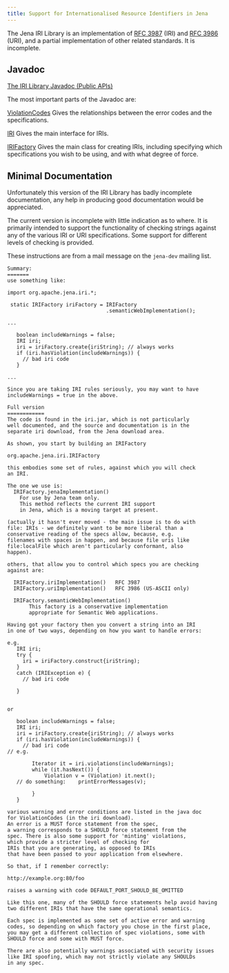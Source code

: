 ```yaml
---
title: Support for Internationalised Resource Identifiers in Jena
---
```


The Jena IRI Library is an implementation of [RFC 3987](http://www.ietf.org/rfc/rfc3987.txt) (IRI)
and [RFC 3986](http://www.ietf.org/rfc/rfc3986.txt) (URI),
and a partial implementation of other related standards. It is incomplete.

## Javadoc

[The IRI Library Javadoc (Public APIs)](TODO)

The most important parts of the Javadoc are:

[ViolationCodes](TODO)
Gives the relationships between the error codes and the
specifications.

[IRI](TODO)
Gives the main interface for IRIs.

[IRIFactory](TODO)
Gives the main class for creating IRIs, including specifying
which specifications you wish to be using, and with what degree of
force.

## Minimal Documentation

Unfortunately this version of the IRI Library has badly incomplete
documentation, any help in producing good documentation would be
appreciated.

The current version is incomplete with little indication as to
where. It is primarily intended to support the functionality of
checking strings against any of the various IRI or URI
specifications. Some support for different levels of checking is
provided.

These instructions are from a mail message on the `jena-dev` mailing
list.

    Summary:
    =======
    use something like:

    import org.apache.jena.iri.*;

     static IRIFactory iriFactory = IRIFactory
                                    .semanticWebImplementation();

    ...

       boolean includeWarnings = false;
       IRI iri;
       iri = iriFactory.create{iriString); // always works
       if (iri.hasViolation(includeWarnings)) {
         // bad iri code
       }

    ...

    Since you are taking IRI rules seriously, you may want to have
    includeWarnings = true in the above.

    Full version
    ============
    The code is found in the iri.jar, which is not particularly
    well documented, and the source and documentation is in the
    separate iri download, from the Jena download area.

    As shown, you start by building an IRIFactory

    org.apache.jena.iri.IRIFactory

    this embodies some set of rules, against which you will check
    an IRI.

    The one we use is:
      IRIFactory.jenaImplementation()
        For use by Jena team only.
        This method reflects the current IRI support
        in Jena, which is a moving target at present.

    (actually it hasn't ever moved - the main issue is to do with
    file: IRIs - we definitely want to be more liberal than a
    conservative reading of the specs allow, because, e.g.
    filenames with spaces in happen, and because file uris like
    file:localFile which aren't particularly conformant, also
    happen).

    others, that allow you to control which specs you are checking
    against are:

      IRIFactory.iriImplementation()   RFC 3987
      IRIFactory.uriImplementation()   RFC 3986 (US-ASCII only)

      IRIFactory.semanticWebImplementation()
           This factory is a conservative implementation
           appropriate for Semantic Web applications.

    Having got your factory then you convert a string into an IRI
    in one of two ways, depending on how you want to handle errors:

    e.g.
       IRI iri;
       try {
         iri = iriFactory.construct{iriString);
       }
       catch (IRIException e) {
         // bad iri code

       }


    or

       boolean includeWarnings = false;
       IRI iri;
       iri = iriFactory.create{iriString); // always works
       if (iri.hasViolation(includeWarnings)) {
         // bad iri code
    // e.g.

            Iterator it = iri.violations(includeWarnings);
            while (it.hasNext()) {
                Violation v = (Violation) it.next();
       // do something:    printErrorMessages(v);

            }
       }

    various warning and error conditions are listed in the java doc
    for ViolationCodes (in the iri download).
    An error is a MUST force statement from the spec,
    a warning corresponds to a SHOULD force statement from the
    spec. There is also some support for 'minting' violations,
    which provide a stricter level of checking for
    IRIs that you are generating, as opposed to IRIs
    that have been passed to your application from elsewhere.

    So that, if I remember correctly:

    http://example.org:80/foo

    raises a warning with code DEFAULT_PORT_SHOULD_BE_OMITTED

    Like this one, many of the SHOULD force statements help avoid having
    two different IRIs that have the same operational semantics.

    Each spec is implemented as some set of active error and warning
    codes, so depending on which factory you chose in the first place,
    you may get a different collection of spec violations, some with
    SHOULD force and some with MUST force.

    There are also potentially warnings associated with security issues
    like IRI spoofing, which may not strictly violate any SHOULDs
    in any spec.
